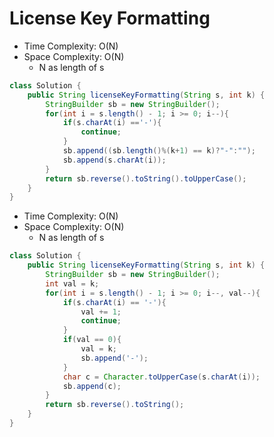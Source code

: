 # License Key Formatting

- Time Complexity: O(N)
- Space Complexity: O(N)
  - N as length of s

```java
class Solution {
    public String licenseKeyFormatting(String s, int k) {
        StringBuilder sb = new StringBuilder();
        for(int i = s.length() - 1; i >= 0; i--){
            if(s.charAt(i) =='-'){
                continue;
            }
            sb.append((sb.length()%(k+1) == k)?"-":"");
            sb.append(s.charAt(i));
        }
        return sb.reverse().toString().toUpperCase();
    }
}
```

- Time Complexity: O(N)
- Space Complexity: O(N)
  - N as length of s

```java
class Solution {
    public String licenseKeyFormatting(String s, int k) {
        StringBuilder sb = new StringBuilder();
        int val = k;
        for(int i = s.length() - 1; i >= 0; i--, val--){
            if(s.charAt(i) == '-'){
                val += 1;
                continue;
            }
            if(val == 0){
                val = k;
                sb.append('-');
            }
            char c = Character.toUpperCase(s.charAt(i));
            sb.append(c);
        }
        return sb.reverse().toString();
    }
}
```
